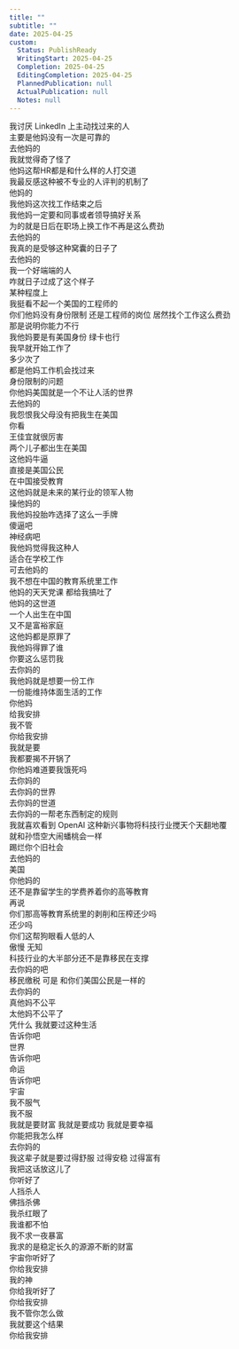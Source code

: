 ```yaml
---  
title: ""  
subtitle: ""  
date: 2025-04-25  
custom:  
  Status: PublishReady  
  WritingStart: 2025-04-25  
  Completion: 2025-04-25  
  EditingCompletion: 2025-04-25  
  PlannedPublication: null  
  ActualPublication: null  
  Notes: null  
---        
```

我讨厌 LinkedIn 上主动找过来的人        
主要是他妈没有一次是可靠的        
去他妈的          
我就觉得奇了怪了        
他妈这帮HR都是和什么样的人打交道        
我最反感这种被不专业的人评判的机制了        
他妈的          
我他妈这次找工作结束之后        
我他妈一定要和同事或者领导搞好关系        
为的就是日后在职场上换工作不再是这么费劲        
去他妈的          
我真的是受够这种窝囊的日子了        
去他妈的        
我一个好端端的人        
咋就日子过成了这个样子          
某种程度上        
我挺看不起一个美国的工程师的        
你们他妈没有身份限制 还是工程师的岗位 居然找个工作这么费劲        
那是说明你能力不行        
我他妈要是有美国身份 绿卡也行        
我早就开始工作了        
多少次了        
都是他妈工作机会找过来        
身份限制的问题        
你他妈美国就是一个不让人活的世界        
去他妈的        
我怨恨我父母没有把我生在美国          
你看        
王佳宜就很厉害        
两个儿子都出生在美国        
这他妈牛逼        
直接是美国公民        
在中国接受教育        
这他妈就是未来的某行业的领军人物        
操他妈的        
我他妈投胎咋选择了这么一手牌        
傻逼吧        
神经病吧          
我他妈觉得我这种人        
适合在学校工作        
可去他妈的        
我不想在中国的教育系统里工作        
他妈的天天党课 都给我搞吐了          
他妈的这世道        
一个人出生在中国        
又不是富裕家庭        
这他妈都是原罪了          
我他妈得罪了谁        
你要这么惩罚我        
去你妈的          
我他妈就是想要一份工作        
一份能维持体面生活的工作        
你他妈        
给我安排        
我不管        
你给我安排        
我就是要        
我都要揭不开锅了        
你他妈难道要我饿死吗          
去你妈的        
去你妈的世界        
去你妈的世道        
去你妈的一帮老东西制定的规则          
我就喜欢看到 OpenAI 这种新兴事物将科技行业搅天个天翻地覆        
就和孙悟空大闹蟠桃会一样        
踢烂你个旧社会        
去他妈的          
美国        
你他妈的        
还不是靠留学生的学费养着你的高等教育        
再说        
你们那高等教育系统里的剥削和压榨还少吗        
还少吗          
你们这帮狗眼看人低的人        
傲慢 无知        
科技行业的大半部分还不是靠移民在支撑        
去你妈的吧        
移民缴税 可是 和你们美国公民是一样的        
去你妈的        
真他妈不公平        
太他妈不公平了        
凭什么 我就要过这种生活          
告诉你吧        
世界        
告诉你吧        
命运        
告诉你吧        
宇宙        
我不服气        
我不服          
我就是要财富 我就是要成功 我就是要幸福        
你能把我怎么样          
去你妈的          
我这辈子就是要过得舒服 过得安稳 过得富有        
我把这话放这儿了        
你听好了          
人挡杀人        
佛挡杀佛          
我杀红眼了        
我谁都不怕          
我不求一夜暴富        
我求的是稳定长久的源源不断的财富          
宇宙你听好了        
你给我安排        
我的神        
你给我听好了        
你给我安排        
我不管你怎么做        
我就要这个结果        
你给我安排          
      